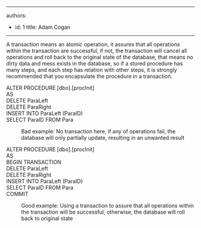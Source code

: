 

---
authors:
  - id: 1
    title: Adam Cogan
---




<span class='intro'> <p class="ssw15-rteElement-P">​A transaction means an atomic operation, it assures that all operations within the transaction are successful, if not, the transaction will cancel all operations and roll back to the original state of the database, that means no dirty data and mess exists in the database, so if a stored procedure has many steps, and each step has relation with other steps, it is strongly recommended that you encapsulate the procedure in a transaction.​<br></p> </span>

<p class="ssw15-rteElement-CodeArea">ALTER PROCEDURE [dbo].[procInit]<br>AS<br> DELETE ParaLeft<br> DELETE ParaRight<br> INSERT INTO ParaLeft (ParaID)<br> SELECT ParaID FROM Para</p><dd class="ssw15-rteElement-FigureBad">Bad example&#58;&#160;No tran​saction here, if any of operations fail, the database will only partially update, resulting in an unwanted result<br></dd><p class="ssw15-rteElement-CodeArea">ALTER PROCEDURE [dbo].[procInit]<br>AS<br> BEGIN TRANSACTION<br> DELETE ParaLeft<br> DELETE ParaRight<br> INSERT INTO ParaLeft (ParaID)<br> SELECT ParaID FROM Para<br> COMMIT</p><dd class="ssw15-rteElement-FigureGood">Good example&#58;&#160;Using a transaction to assure that all operations within the transaction will be successful, otherwise, the database will roll back to original state​<br></dd>


